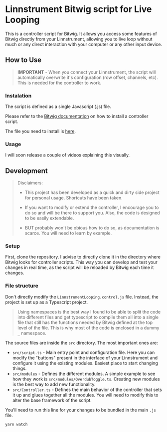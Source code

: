 # Linnstrument Bitwig script for Live Looping

This is a controller script for Bitwig. It allows you access some features of Bitwig directly from your Linnstrument, allowing you to live loop without much or any direct interaction with your computer or any other input device.

## How to Use

> **IMPORTANT** - When you connect your Linnstrument, the script will automatically overwrite it's configuration (row offset, channels, etc). This is needed for the controller to work.

### Instalation

The script is defined as a single Javascript (.js) file.

Please refer to the [Bitwig documentation](https://www.bitwig.com/support/technical_support/how-do-i-add-a-controller-extension-or-script-17/) on how to install a controller script.

The file you need to install is [here](LinnstrumentLooping.control.js).

### Usage

I will soon release a couple of videos explaining this visually.

## Development

> Disclaimers:
>
> - This project has been developed as a quick and dirty side project for personal usage. Shortcuts have been taken.
>
> - If you want to modify or extend the controller, I encourage you to do so and will be there to support you. Also, the code is designed to be easily extendable.
>
> - BUT probably won't be obious how to do so, as documentation is scarce. You will need to learn by example.
>

### Setup

First, clone the repository. I advise to directly clone it in the directory where Bitwig looks for controller scripts. This way you can develop and test your changes in real time, as the script will be reloaded by Bitwig each time it changes.

### File structure

Don't directly modify the `LinnstrumentLooping.control.js` file. Instead, the project is set up as a Typescript project.

> Using namespaces is the best way I found to be able to split the code into different files and get typescript to compile them all into a single file that still has the functions needed by Bitwig defined at the top level of the file. This is why most of the code is enclosed in a dummy `_` namespace.

The source files are inside the `src` directory. The most important ones are:
- `src/script.ts` - Main entry point and configuration file. Here you can modify the "buttons" present in the interface of your Linnstrument and configure it using the existing modules. Easiest place to start changing things.
- `src/modules` - Defines the different modules. A simple example to see how they work is `src/modules/OverdubToggle.ts`. Creating new modules is the best way to add new functionality.
- `src/Controller.ts` - Defines the main behavior of the controller that sets it up and glues together all the modules. You will need to modify this to alter the base framework of the script.

You'll need to run this line for your changes to be bundled in the main `.js` file.

```
yarn watch
```
